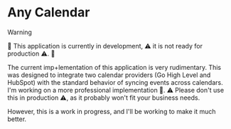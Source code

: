 # Any Calendar

> [!WARNING]
> 🚧 This application is currently in development, ⚠️ it is not ready for production ⚠️. 🚧

The current imp+lementation of this application is very rudimentary. This was designed to integrate two calendar providers (Go High Level and HubSpot) with the standard behavior of syncing events across calendars. I'm working on a more professional implementation 🧗. ⚠️ Please don't use this in production ⚠️, as it probably won't fit your business needs.

However, this is a work in progress, and I'll be working to make it much better.